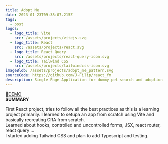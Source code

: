 ```yaml
---
title: Adopt Me
date: 2023-01-23T09:38:07.215Z
tags:
  - post
logos:
  - logo_title: Vite
    src: /assets/projects/vitejs.svg
  - logo_title: React
    src: /assets/projects/react.svg
  - logo_title: React Query
    src: /assets/projects/react-query-icon.svg
  - logo_title: Tailwind CSS
    src: /assets/projects/tailwindcss-icon.svg
imageBlob: /assets/projects/adopt_me_pattern.svg
sourceCode: https://github.com/J-Filip/react_fm
description: Single Page Application for dummy pet search and adoption.
---
```

🔗﻿[D﻿EMO](https://adoptme.filip-jugkala.com/)\
**S﻿UMMARY**

F﻿irst React project,  tries to follow all the best practices as this is a learning project primarily. I learned to setupa an app from scratch using Vite and basically recreating CRA from scratch. \
L﻿earned about hooks, controlled and uncontrolled forms, JSX, react router, react query ...\
I﻿ started adding Tailwind CSS and plan to add Typescript and testing.